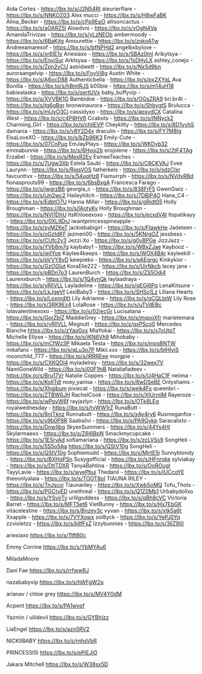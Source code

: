 Aida Cortes - https://lbx.to/s/J2N54Rt
aleurierflare - https://lbx.to/s/NNKOZ03
Alex mucci - https://lbx.to/s/H8wFaBK
Alina_Becker - https://lbx.to/s/cPp9EpO
allisoncactus - https://lbx.to/s/aOARZ5l
Aloedvni - https://lbx.to/s/vOgN4Va
AmandaTrivizas - https://lbx.to/s/yLzNEOb
ambermoody - https://lbx.to/s/6BaKjtg
Amourettie - https://lbx.to/s/zokoATw
Andreeamaresof - https://lbx.to/s/bfNPHd2
angelbxbylove - https://lbx.to/s/xr6IE1v
Ariesiaxo - https://lbx.to/s/SBAz0mI
Arikytsya - https://lbx.to/s/EnviSur
Arktsyaa - https://lbx.to/s/1sDHyLX
ashley_conejo - https://lbx.to/s/Zpn2vCU
astridwett - https://lbx.to/s/NxSd9bn
auroraangelvip - https://lbx.to/s/FoyVi8g
Austin White - https://lbx.to/s/A6ocD88
Authenticbella - https://lbx.to/s/px2XYqL
Ava Bonilla - https://lbx.to/s/hBmIRJS
b00ble - https://lbx.to/s/m14uH18
babiealaska - https://lbx.to/s/oertUVx
baby_buffyvip - https://lbx.to/s/XVVBK1G
Bambidoe - https://lbx.to/s/OGsZRA9
bri.br4t - https://lbx.to/s/tg6gBqr
bronwinaurora - https://lbx.to/s/ShbygtS
Brulucca - https://lbx.to/s/mUyO3Ci
cassidyxo - https://lbx.to/s/apsydCX
Catalina West - https://lbx.to/s/c4P8HV6
Ccabots - https://lbx.to/s/INNyck2 
Charming_Girl - https://lbx.to/s/chilEVP
Cheykitty - https://lbx.to/s/8D1vyhS
damania - https://lbx.to/s/v8Y2D4x
draculin - https://lbx.to/s/FY7M8lg
ElsaLoveXO - https://lbx.to/s/bZb96K3
Emily-Cute - https://lbx.to/s/07CnPug
EmJayPlays - https://lbx.to/s/WKDyb32
emmabunnie - https://lbx.to/s/6Hvoi2b
erojolene - https://lbx.to/s/2tF4TAg
Erzabel - https://lbx.to/s/MexR2Ev
EsmeeTeaches - https://lbx.to/s/7Ugw3Xb
Estela Saubi - https://lbx.to/s/C6CKVAJ
Evee Laurynn - https://lbx.to/s/RjgsVOS
fatherkels - https://lbx.to/s/sdzCIxr
favcunttvx - https://lbx.to/s/54uqHz8
Fiamurrph - https://lbx.to/s/NVdvRBd
fionasprouts99 - https://lbx.to/s/6bsBxgA
Francesca Farago - https://lbx.to/s/jwgrzB6
georgia_c - https://lbx.to/s/838FrF5
GwenGwiz - https://lbx.to/s/iJn2wc2
Haileyhitch - https://lbx.to/s/7DBiP4O
Hana_C4 - https://lbx.to/s/EdbtO7U
Hanna Miller - https://lbx.to/s/gRidt05
Holly Broughman - https://lbx.to/s/lAotyKy
Holly Broughman - https://lbx.to/s/NVI1DhU
ItsKhloeexoxo - https://lbx.to/s/ecxdV4t
Itspatikayy - https://lbx.to/s/0XL9DrJ
iwantprincesspineapple - https://lbx.to/s/syMZKeT
jackiebabigirl - https://lbx.to/s/FIawkHe
Jadeteen - https://lbx.to/s/oGztdKF
jazmen00 - https://lbx.to/s/5KNrgOZ
jessbess -  https://lbx.to/s/CUfc2y3
Jezzi.Xo - https://lbx.to/s/g0vBPGe
JizzJazz - https://lbx.to/s/YVb8m7g
kaybaby1 - https://lbx.to/s/WBxZJae
Kaybooz - https://lbx.to/s/jejIYoe
Kaylee4keeps - https://lbx.to/s/WOX4BAr
kayleekill - https://lbx.to/s/pVVY8vD
kewpieko - https://lbx.to/s/eAEgrgc
Kinkykior - https://lbx.to/s/GzOGIut
KoraElle222 - https://lbx.to/s/UjrNkcb
lacey jane - https://lbx.to/s/pBDn7o3
LaurenBurch - https://lbx.to/s/ZS5Odi4
Laurenxburch - https://lbx.to/s/1Q4ynQk
laylaadraya - https://lbx.to/s/yRlIVLL
Layladeline - https://lbx.to/s/qEGj6Pq
LenaKitsune - https://lbx.to/s/LkJgeVf
LexiBaby3 - https://lbx.to/s/SHSo1Lz
Liliana Hearts - https://lbx.to/s/LpxmdXt
Lily Adrianne - https://lbx.to/s/gCQLIqW
Lily Rose  - https://lbx.to/s/3RK9Ez4
LolaRose - https://lbx.to/s/uTVdEBc
lolavalentinexoxo - https://lbx.to/s/02jecGr
Lucisatana - https://lbx.to/s/GorZblZ
MaddieGrey - https://lbx.to/s/mqooXfr
marietemara - https://lbx.to/s/yRlIVLL
Megnutt - https://lbx.to/s/gxPSco0
Mercedes Blanche https://lbx.to/s/zYaqGxx
MiaYokai - https://lbx.to/s/s7oUtpT
Michelle Ellyse - https://lbx.to/s/iKN6Vh9
Mihobaby - https://lbx.to/s/mCfWz3P
Mikaela Testa - https://lbx.to/s/mpsBNTW
mikafans - https://lbx.to/s/qLu3o7P
Mikii.xxx - https://lbx.to/s/bIHIyiS
moonchild_777 - https://lbx.to/s/jRRREee
morgpie - https://lbx.to/s/CXKQOi4
myladelrey - https://lbx.to/s/32wex7V
NamiGoneWild - https://lbx.to/s/00F1hiB
Nataliafadeev - https://lbx.to/s/Bru17Vr
Natalie Coppes - https://lbx.to/s/U4HaC1F
neiima - https://lbx.to/s/KolITdI
noey_yanisa - https://lbx.to/s/6wDSeBE
Onlyshams - https://lbx.to/s/Xhgjbum
pixiecat - https://lbx.to/s/wejk4Fs
queenbri - https://lbx.to/s/ZTBW6JH
RachelCook - https://lbx.to/s/XlUrmlM
Rayeroze - https://lbx.to/s/wPpvW6f
rayjazlyn - https://lbx.to/s/OTk8LEg
royalwednesday - https://lbx.to/s/tvWW1rZ
RunaButt - https://lbx.to/s/6nITknz
Runnabutt - https://lbx.to/s/xAy4ry6
Rusmeganfox - https://lbx.to/s/v9b0P8R
Saabsilvi - https://lbx.to/s/PA9Gykp
Saracalixto - https://lbx.to/s/DnwIIbg
SkyexSummers - https://lbx.to/s/44Ys4Hl
Skylarmaexo - https://lbx.to/s/Z6j6BpN
Smackmycupcake - https://lbx.to/s/1ESrvAd
sofiamariana - https://lbx.to/s/zcLVSs9
SongHeli - https://lbx.to/s/5S5o5Aa https://lbx.to/s/QStV10g
SongHeli - https://lbx.to/s/QStV10g
Sophiemudd - https://lbx.to/s/MirtE5i
Sunnyblondy - https://lbx.to/s/BXHqPSn
Susygofficial - https://lbx.to/s/HFnroke
sylviakay - https://lbx.to/s/DtlTDXR
TanyaBahtina - https://lbx.to/s/OoROugI
TayyLavie - https://lbx.to/s/wyePbui
Thedanii - https://lbx.to/s/iUCcoYE
theeonlyalaia - https://lbx.to/s/TOOT8pI
TIAUNA RILEY - https://lbx.to/s/TnJscxi
Tiaunariley - https://lbx.to/s/Xwb5oMQ
Tofu_Thots - https://lbx.to/s/PGCtvED
unethreal - https://lbx.to/s/Q1Z0Mb1
Urbabydollxo - https://lbx.to/s/YSvjrTv
urlilgoddess - https://lbx.to/s/qBh8cVC
Victoria Barret - https://lbx.to/s/MFT5et6 
VietBunny - https://lbx.to/s/Hx7EbGK
vitacelestine - https://lbx.to/s/Bnzey3c
vyvan - https://lbx.to/s/xtk5a6t
Xxapple - https://lbx.to/s/7VYXowx
zol8yck - https://lbx.to/s/YePJ0Yq
zzvioletzz - https://lbx.to/s/kllfFsZ
Izzybunnies - https://lbx.to/s/3ljZ9I0

ariesiaxo
https://lbx.to/s/TtftB0c

Emmy Corrine
https://lbx.to/s/YbMYAu6

MiladaMoore


Dani Fae
https://lbx.to/s/rrfwwRJ

nazababyvip
https://lbx.to/s/hWFgW2p


arianav / chloe grey
https://lbx.to/s/MV4Y0dM

Acpent
https://lbx.to/s/PA1wvof

Yazmin / ulildevil 
https://lbx.to/s/GYBhIzz

LiaEngel
https://lbx.to/s/azn5RV2

NICKIIBABY
https://lbx.to/s/rnhsVbR

PRINCESSISI
https://lbx.to/s/ePiEJjO

Jakara Mitchell
https://lbx.to/s/W38sx5D
